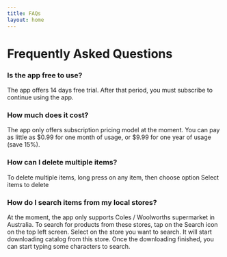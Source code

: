 ```yaml
---
title: FAQs
layout: home
---
```


# Frequently Asked Questions

### Is the app free to use?

The app offers 14 days free trial. After that period, you must subscribe to continue using the app.

### How much does it cost?

The app only offers subscription pricing model at the moment. You can pay as little as $0.99 for one month of usage, or $9.99 for one year of usage (save 15%).

### How can I delete multiple items?

To delete multiple items, long press on any item, then choose option Select items to delete

### How do I search items from my local stores?

At the moment, the app only supports Coles / Woolworths supermarket in Australia. To search for products from these stores, tap on the Search icon on the top left screen.
Select on the store you want to search. It will start downloading catalog from this store. Once the downloading finished, you can start typing some characters to search.
